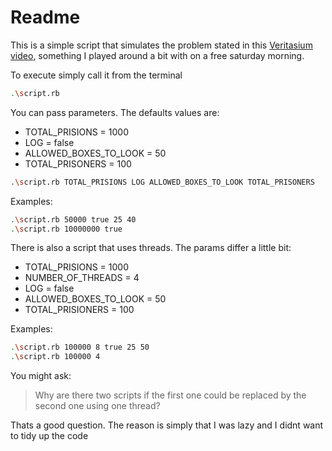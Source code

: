 # Readme
This is a simple script that simulates the problem stated in this [Veritasium video](https://github.com/lautaroh2394/prisoners-script.git), something I played around a bit with on a free saturday morning.

To execute simply call it from the terminal
```bash
.\script.rb                 
```

You can pass parameters. The defaults values are:

* TOTAL_PRISIONS = 1000
* LOG = false
* ALLOWED_BOXES_TO_LOOK = 50
* TOTAL_PRISONERS = 100

```bash
.\script.rb TOTAL_PRISIONS LOG ALLOWED_BOXES_TO_LOOK TOTAL_PRISONERS
```

Examples:
```bash
.\script.rb 50000 true 25 40
.\script.rb 10000000 true
```

There is also a script that uses threads. The params differ a little bit:

* TOTAL_PRISIONS = 1000
* NUMBER_OF_THREADS = 4
* LOG = false
* ALLOWED_BOXES_TO_LOOK = 50
* TOTAL_PRISIONERS = 100

 
 Examples:
```bash
.\script.rb 100000 8 true 25 50
.\script.rb 100000 4
```

You might ask:
> Why are there two scripts if the first one could be replaced by the second one using one thread? 
>
Thats a good question. The reason is simply that I was lazy and I didnt want to tidy up the code